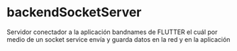 ﻿# backendSocketServer
Servidor conectador a la aplicación bandnames de FLUTTER el cuál por medio de un socket service envía y guarda datos en la red y en la aplicación
